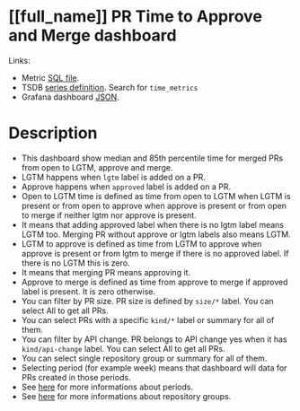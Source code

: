 <h1 id="kubernetes-dashboard">[[full_name]] PR Time to Approve and Merge dashboard</h1>
<p>Links:</p>
<ul>
<li>Metric <a href="https://github.com/cncf/devstats/blob/master/metrics/kubernetes/time_metrics.sql" target="_blank">SQL file</a>.</li>
<li>TSDB <a href="https://github.com/cncf/devstats/blob/master/metrics/kubernetes/metrics.yaml" target="_blank">series definition</a>. Search for <code>time_metrics</code></li>
<li>Grafana dashboard <a href="https://github.com/cncf/devstats/blob/master/grafana/dashboards/kubernetes/pr-time-to-approve-and-merge.json" target="_blank">JSON</a>.</li>
</ul>
<h1 id="description">Description</h1>
<ul>
<li>This dashboard show median and 85th percentile time for merged PRs from open to LGTM, approve and merge.</li>
<li>LGTM happens when <code>lgtm</code> label is added on a PR.</li>
<li>Approve happens when <code>approved</code> label is added on a PR.</li>
<li>Open to LGTM time is defined as time from open to LGTM when LGTM is present or from open to approve when approve is present or from open to merge if neither lgtm nor approve is present.</li>
<li>It means that adding approved label when there is no lgtm label means LGTM too. Merging PR without approve or lgtm labels also means LGTM.</li>
<li>LGTM to approve is defined as time from LGTM to approve when approve is present or from lgtm to merge if there is no approved label. If there is no LGTM this is zero.</li>
<li>It means that merging PR means approving it.</li>
<li>Approve to merge is defined as time from approve to merge if approved label is present. It is zero otherwise.</li>
<li>You can filter by PR size. PR size is defined by <code>size/*</code> label. You can select All to get all PRs.</li>
<li>You can select PRs with a specific <code>kind/*</code> label or summary for all of them.</li>
<li>You can filter by API change. PR belongs to API change yes when it has <code>kind/api-change</code> label. You can select All to get all PRs.</li>
<li>You can select single repository group or summary for all of them.</li>
<li>Selecting period (for example week) means that dashboard will data for PRs created in those periods.</li>
<li>See <a href="https://github.com/cncf/devstats/blob/master/docs/periods.md" target="_blank">here</a> for more informations about periods.</li>
<li>See <a href="https://github.com/cncf/devstats/blob/master/docs/repository_groups.md" target="_blank">here</a> for more informations about repository groups.</li>
</ul>
